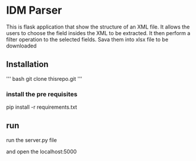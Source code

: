# IDM Parser
This is flask application that show the structure of an XML file.
It allows the users to choose the field insides the XML to be extracted.
It then perform a filter operation to the selected fields.
Sava them into xlsx file to be downloaded

## Installation
''' bash 
git clone   thisrepo.git
'''
### install the pre requisites
pip install -r requirements.txt


## run 
 run the server.py file 

and open the localhost:5000


